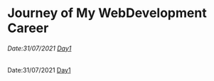 # Journey of My WebDevelopment Career

###### Date:31/07/2021      [Day1](https://github.com/YagneshP/daily_routine/tree/day1)
 Date:31/07/2021  [Day1](https://github.com/YagneshP/daily_routine/tree/day1) 
